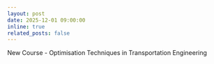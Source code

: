 ```yaml
---
layout: post
date: 2025-12-01 09:00:00
inline: true
related_posts: false
---
```


New Course - Optimisation Techniques in Transportation Engineering
